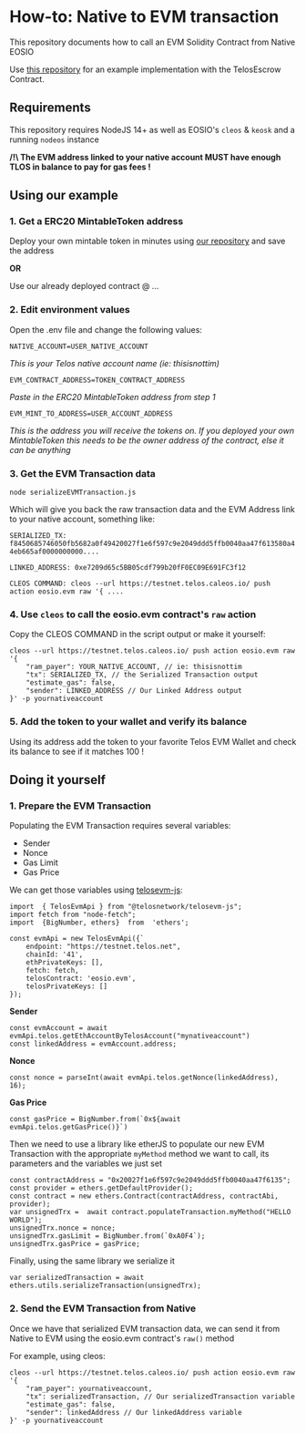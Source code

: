 # How-to: Native to EVM transaction

This repository documents how to call an EVM Solidity Contract from Native EOSIO

Use [this repository]() for an example implementation with the TelosEscrow Contract.

## Requirements

This repository requires NodeJS 14+ as well as EOSIO's `cleos` & `keosk` and a running `nodeos` instance

**/!\ The EVM address linked to your native account MUST have enough TLOS in balance to pay for gas fees !**

## Using our example

### 1. Get a ERC20 MintableToken address

Deploy your own mintable token in minutes using [our repository](https://github.com/telosnetwork/erc20-mintable-example) and save the address

**OR**

Use our already deployed contract @ ...

### 2. Edit environment values
Open the .env file and change the following values:

```NATIVE_ACCOUNT=USER_NATIVE_ACCOUNT```

_This is your Telos native account name (ie: thisisnottim)_

```EVM_CONTRACT_ADDRESS=TOKEN_CONTRACT_ADDRESS```

_Paste in the ERC20 MintableToken address from step 1_

```EVM_MINT_TO_ADDRESS=USER_ACCOUNT_ADDRESS```

_This is the address you will receive the tokens on. If you deployed your own MintableToken this needs to be the owner address of the contract, else it can be anything_

### 3. Get the EVM Transaction data

`node serializeEVMTransaction.js`

Which will give you back the raw transaction data and the EVM Address link to your native account, something like:

```SERIALIZED_TX: f8450685746050fb5682a0f49420027f1e6f597c9e2049ddd5ffb0040aa47f613580a44eb665af0000000000....```

```LINKED_ADDRESS: 0xe7209d65c5BB05cdf799b20fF0EC09E691FC3f12```

```CLEOS COMMAND: cleos --url https://testnet.telos.caleos.io/ push action eosio.evm raw '{ .... ```

### 4. Use `cleos` to call the eosio.evm contract's `raw` action

Copy the CLEOS COMMAND in the script output or make it yourself:

```
cleos --url https://testnet.telos.caleos.io/ push action eosio.evm raw '{
    "ram_payer": YOUR_NATIVE_ACCOUNT, // ie: thisisnottim
    "tx": SERIALIZED_TX, // the Serialized Transaction output
    "estimate_gas": false,
    "sender": LINKED_ADDRESS // Our Linked Address output
}' -p yournativeaccount
```

### 5. Add the token to your wallet and verify its balance
Using its address add the token to your favorite Telos EVM Wallet and check its balance to see if it matches 100 !

## Doing it yourself

### 1. Prepare the EVM Transaction

Populating the EVM Transaction requires several variables:

- Sender
- Nonce
- Gas Limit
- Gas Price

We can get those variables using [telosevm-js](https://github.com/telosnetwork/telosevm-js):

```
import  { TelosEvmApi } from "@telosnetwork/telosevm-js";
import fetch from "node-fetch";
import  {BigNumber, ethers}  from  'ethers';

const evmApi = new TelosEvmApi({`
    endpoint: "https://testnet.telos.net",
    chainId: '41',
    ethPrivateKeys: [],
    fetch: fetch,
    telosContract: 'eosio.evm',
    telosPrivateKeys: []
});
```

**Sender**
```
const evmAccount = await evmApi.telos.getEthAccountByTelosAccount("mynativeaccount")
const linkedAddress = evmAccount.address;
```

**Nonce**
```
const nonce = parseInt(await evmApi.telos.getNonce(linkedAddress), 16);
```

**Gas Price**
```
const gasPrice = BigNumber.from(`0x${await evmApi.telos.getGasPrice()}`)
```

Then we need to use a library like etherJS to populate our new EVM Transaction with the appropriate `myMethod` method we want to call, its parameters and the variables we just set

```
const contractAddress = "0x20027f1e6f597c9e2049ddd5ffb0040aa47f6135";
const provider = ethers.getDefaultProvider();
const contract = new ethers.Contract(contractAddress, contractAbi, provider);
var unsignedTrx =  await contract.populateTransaction.myMethod("HELLO WORLD"); 
unsignedTrx.nonce = nonce;
unsignedTrx.gasLimit = BigNumber.from(`0xA0F4`);
unsignedTrx.gasPrice = gasPrice;
```

Finally, using the same library we serialize it

```
var serializedTransaction = await ethers.utils.serializeTransaction(unsignedTrx);
```


### 2. Send the EVM Transaction from Native

Once we have that serialized EVM transaction data, we can send it from Native to EVM using the eosio.evm contract's `raw()` method

For example, using cleos:

```
cleos --url https://testnet.telos.caleos.io/ push action eosio.evm raw '{
    "ram_payer": yournativeaccount,
    "tx": serializedTransaction, // Our serializedTransaction variable
    "estimate_gas": false,
    "sender": linkedAddress // Our linkedAddress variable
}' -p yournativeaccount
```


